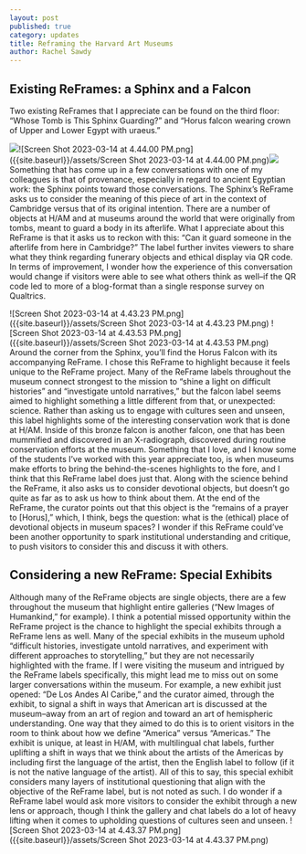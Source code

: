 ```yaml
---
layout: post
published: true
category: updates
title: Reframing the Harvard Art Museums
author: Rachel Sawdy
---
```

## Existing ReFrames: a Sphinx and a Falcon
Two existing ReFrames that I appreciate can be found on the third floor: “Whose Tomb is This Sphinx Guarding?” and “Horus falcon wearing crown of Upper and Lower Egypt with uraeus.” 

![]({{site.baseurl}}/assets/Screen%20Shot%202023-03-14%20at%204.44.00%20PM.png)![Screen Shot 2023-03-14 at 4.44.00 PM.png]({{site.baseurl}}/assets/Screen Shot 2023-03-14 at 4.44.00 PM.png)![]({{site.baseurl}}/assets/Screen%20Shot%202023-03-14%20at%204.44.00%20PM.png)
 Something that has come up in a few conversations with one of my colleagues is that of provenance, especially in regard to ancient Egyptian work: the Sphinx points toward those conversations. The Sphinx’s ReFrame asks us to consider the meaning of this piece of art in the context of Cambridge versus that of its original intention. There are a number of objects at H/AM and at museums around the world that were originally from tombs, meant to guard a body in its afterlife. What I appreciate about this ReFrame is that it asks us to reckon with this: “Can it guard someone in the afterlife from here in Cambridge?” The label further invites viewers to share what they think regarding funerary objects and ethical display via QR code. In terms of improvement, I wonder how the experience of this conversation would change if visitors were able to see what others think as well–if the QR code led to more of a blog-format than a single response survey on Qualtrics. 

![Screen Shot 2023-03-14 at 4.43.23 PM.png]({{site.baseurl}}/assets/Screen Shot 2023-03-14 at 4.43.23 PM.png)
 ![Screen Shot 2023-03-14 at 4.43.53 PM.png]({{site.baseurl}}/assets/Screen Shot 2023-03-14 at 4.43.53 PM.png)
Around the corner from the Sphinx, you’ll find the Horus Falcon with its accompanying ReFrame. I chose this ReFrame to highlight because it feels unique to the ReFrame project. Many of the ReFrame labels throughout the museum connect strongest to the mission to “shine a light on difficult histories” and “investigate untold narratives,” but the falcon label seems aimed to highlight something a little different from that, or unexpected: science. Rather than asking us to engage with cultures seen and unseen, this label highlights some of the interesting conservation work that is done at H/AM. Inside of this bronze falcon is another falcon, one that has been mummified and discovered in an X-radiograph, discovered during routine conservation efforts at the museum. Something that I love, and I know some of the students I’ve worked with this year appreciate too, is when museums make efforts to bring the behind-the-scenes highlights to the fore, and I think that this ReFrame label does just that. Along with the science behind the ReFrame, it also asks us to consider devotional objects, but doesn’t go quite as far as to ask us how to think about them. At the end of the ReFrame, the curator points out that this object is the “remains of a prayer to [Horus],” which, I think, begs the question: what is the (ethical) place of devotional objects in museum spaces? I wonder if this ReFrame could’ve been another opportunity to spark institutional understanding and critique, to push visitors to consider this and discuss it with others.

## Considering a new ReFrame: Special Exhibits

Although many of the ReFrame objects are single objects, there are a few throughout the museum that highlight entire galleries (“New Images of Humankind,” for example). I think a potential missed opportunity within the ReFrame project is the chance to highlight the special exhibits through a ReFrame lens as well. Many of the special exhibits in the museum uphold “difficult histories, investigate untold narratives, and experiment with different approaches to storytelling,” but they are not necessarily highlighted with the frame. If I were visiting the museum and intrigued by the ReFrame labels specifically, this might lead me to miss out on some larger conversations within the museum. For example, a new exhibit just opened: “De Los Andes Al Caribe,” and the curator aimed, through the exhibit, to signal a shift in ways that American art is discussed at the museum–away from an art of region and toward an art of hemispheric understanding. One way that they aimed to do this is to orient visitors in the room to think about how we define “America” versus “Americas.” The exhibit is unique, at least in H/AM, with multilingual chat labels, further uplifting a shift in ways that we think about the artists of the Americas by including first the language of the artist, then the English label to follow (if it is not the native language of the artist). All of this to say, this special exhibit considers many layers of institutional questioning that align with the objective of the ReFrame label, but is not noted as such. I do wonder if a ReFrame label would ask more visitors to consider the exhibit through a new lens or approach, though I think the gallery and chat labels do a lot of heavy lifting when it comes to upholding questions of cultures seen and unseen. ![Screen Shot 2023-03-14 at 4.43.37 PM.png]({{site.baseurl}}/assets/Screen Shot 2023-03-14 at 4.43.37 PM.png)


